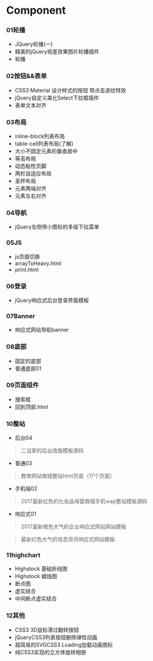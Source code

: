 # Component

### 01轮播
- JQuery轮播(一)
- 精美的jQuery视差效果图片轮播插件
- 轮播

### 02按钮&&表单
- CSS3 Material 设计样式的按钮 带点击波纹特效
- jQuery自定义美化Select下拉框插件
- 表单文本对齐

### 03布局
- inline-block列表布局
- table-cell列表布局(了解)
- 大小不固定元素的垂直居中
- 等高布局
- 动态粘性页脚
- 两栏自适应布局
- 圣杯布局
- 元素两端对齐
- 元素左右对齐

### 04导航
- jQuery左侧带小图标的多级下拉菜单

### 05JS
- js页面切换
- arrayToHeavy.html
- print.html

### 06登录
- jQuery响应式后台登录界面模板

### 07Banner
- 响应式网站导航banner

### 08底部
- 固定的底部
- 普通底部01

### 09页面组件
- 搜索框
- 回到顶部.html

### 10整站
- 后台04
>二当家的后台改版模板源码 
    
- 普通03
>教育网站商城整站html页面（17个页面）    
    
- 手机端02
>2017最新红色的化妆品母婴商城手机wap整站模板源码 
    
- 响应式01
>2017最新橙色大气的企业响应式网站网站模板

>最新红色大气的信息资讯响应式网站模板

### 11highchart
- Highstock 基础折线图
- Highstock 蜡烛图
- 断点图
- 虚实结合
- 中间断点虚实结合

### 12其他
- CSS3 3D鼠标滑过翻转按钮
- jQueryCSS3列表按钮删除弹性动画
- 超简易的SVGCSS3 Loading加载动画图标
- 纯CSS3实现的立方体旋转相册




